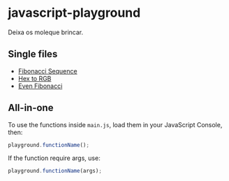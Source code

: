 javascript-playground
=====================
Deixa os moleque brincar.

## Single files
- [Fibonacci Sequence](https://github.com/jhonnymoreira/javascript-playground/tree/master/fibonacci)
- [Hex to RGB](https://github.com/jhonnymoreira/javascript-playground/tree/master/hex-to-rgb)
- [Even Fibonacci](https://github.com/jhonnymoreira/javascript-playground/tree/master/even-fibonacci)

## All-in-one
To use the functions inside `main.js`, load them in your JavaScript Console, then:
```javascript
playground.functionName();
```

If the function require args, use:
```javascript
playground.functionName(args);
```

